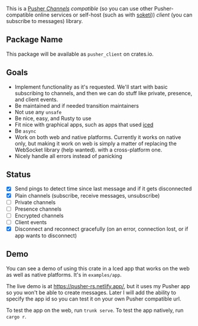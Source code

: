This is a [Pusher *Channels*](https://pusher.com/channels/) *compatible* (so you can use other Pusher-compatible online services or self-host (such as with [soketi](https://github.com/soketi/soketi))) *client* (you can subscribe to messages) library.

## Package Name
This package will be available as `pusher_client` on crates.io.

## Goals
- Implement functionality as it's requested. We'll start with basic subscribing to channels, and then we can do stuff like private, presence, and client events.
- Be maintained and if needed transition maintainers
- Not use any `unsafe`
- Be nice, easy, and Rusty to use
- Fit nice with graphical apps, such as apps that used [iced](https://iced.rs/)
- Be `async`
- Work on both web and native platforms. Currently it works on native only, but making it work on web is simply a matter of replacing the WebSocket library (help wanted). with a cross-platform one.
- Nicely handle all errors instead of panicking

## Status
- [x] Send pings to detect time since last message and if it gets disconnected
- [x] Plain channels (subscribe, receive messages, unsubscribe)
- [ ] Private channels
- [ ] Presence channels
- [ ] Encrypted channels
- [ ] Client events
- [x] Disconnect and reconnect gracefully (on an error, connection lost, or if app wants to disconnect)

## Demo
You can see a demo of using this crate in a Iced app that works on the web as well as native platforms. It's in `examples/app`. 

The live demo is at https://pusher-rs.netlify.app/, but it uses my Pusher app so you won't be able to create messages. Later I will add the ability to specify the app id so you can test it on your own Pusher compatible url.

To test the app on the web, run `trunk serve`. To test the app natively, run `cargo r`.
